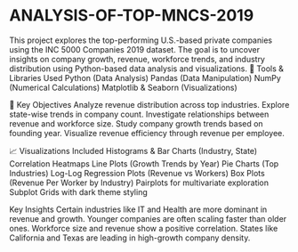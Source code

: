 # ANALYSIS-OF-TOP-MNCS-2019
This project explores the top-performing U.S.-based private companies using the INC 5000 Companies 2019 dataset. The goal is to uncover insights on company growth, revenue, workforce trends, and industry distribution using Python-based data analysis and visualizations.
🧰 Tools & Libraries Used
Python (Data Analysis)
Pandas (Data Manipulation)
NumPy (Numerical Calculations)
Matplotlib & Seaborn (Visualizations)

🎯 Key Objectives
Analyze revenue distribution across top industries.
Explore state-wise trends in company count.
Investigate relationships between revenue and workforce size.
Study company growth trends based on founding year.
Visualize revenue efficiency through revenue per employee.

📈 Visualizations Included
Histograms & Bar Charts (Industry, State)
Correlation Heatmaps
Line Plots (Growth Trends by Year)
Pie Charts (Top Industries)
Log-Log Regression Plots (Revenue vs Workers)
Box Plots (Revenue Per Worker by Industry)
Pairplots for multivariate exploration
Subplot Grids with dark theme styling

Key Insights
Certain industries like IT and Health are more dominant in revenue and growth.
Younger companies are often scaling faster than older ones.
Workforce size and revenue show a positive correlation.
States like California and Texas are leading in high-growth company density.
